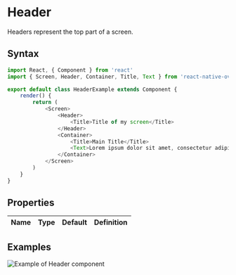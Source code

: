 # Header

Headers represent the top part of a screen.

## Syntax

```javascript
import React, { Component } from 'react'
import { Screen, Header, Container, Title, Text } from 'react-native-ovh-uikit'

export default class HeaderExample extends Component {
    render() {
        return (
            <Screen>
                <Header>
                    <Title>Title of my screen</Title>
                </Header>
                <Container>
                    <Title>Main Title</Title>
                    <Text>Lorem ipsum dolor sit amet, consectetur adipiscing elit. Phasellus cursus leo sodales, commodo enim in, malesuada lacus. Aenean eget quam bibendum, accumsan purus id, interdum justo. Phasellus aliquet orci sed dignissim egestas. Duis blandit suscipit diam sit amet aliquet. Mauris tincidunt volutpat leo sit amet sollicitudin. Curabitur ultricies, magna nec pulvinar mollis, leo nulla malesuada purus, pellentesque rhoncus velit turpis in lorem.</Text>
                </Container>
            </Screen>
        )
    }
}
```

## Properties

| Name | Type | Default | Definition |
| - | - | - | - |

## Examples

![Example of Header component](https://raw.githubusercontent.com/cygy/ovh-ui-kit-documentation/react-native/src/assets/components/example.png)
